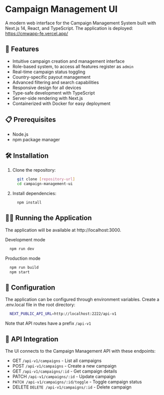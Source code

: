 # Campaign Management UI
A modern web interface for the Campaign Management System built with Next.js 14, React, and TypeScript.
The application is deployed: https://cmwapp-fe.vercel.app/

## 🚀 Features
- Intuitive campaign creation and management interface
- Role-based system, to access all features register as `admin`
- Real-time campaign status toggling
- Country-specific payout management
- Advanced filtering and search capabilities
- Responsive design for all devices
- Type-safe development with TypeScript
- Server-side rendering with Next.js
- Containerized with Docker for easy deployment

## 📋 Prerequisites
- Node.js
- npm package manager

## 🛠️ Installation
1. Clone the repository:
    ```bash
      git clone [repository-url]
      cd campaign-management-ui
    ```
2. Install dependencies:
    ```bash
      npm install
    ```

## 🏃‍♂️ Running the Application
The application will be available at http://localhost:3000.

Development mode
  ```bash
    npm run dev
  ```
Production mode
  ```bash
    npm run build
    npm start
  ```

## 🔧 Configuration
The application can be configured through environment variables. Create a .env.local file in the root directory:
  ```bash
    NEXT_PUBLIC_API_URL=http://localhost:2222/api-v1
  ```
Note that API routes have a prefix ```/api-v1```

## 🔌 API Integration
The UI connects to the Campaign Management API with these endpoints:

- GET ```/api-v1/campaigns``` - List all campaigns
- POST ```/api-v1/campaigns``` - Create a new campaign
- GET ```/api-v1/campaigns/:id``` - Get campaign details
- PATCH ```/api-v1/campaigns/:id``` - Update campaign
- ```PATCH /api-v1/campaigns/:id/toggle``` - Toggle campaign status
- DELETE `DELETE /api-v1/campaigns/:id` - Delete campaign
